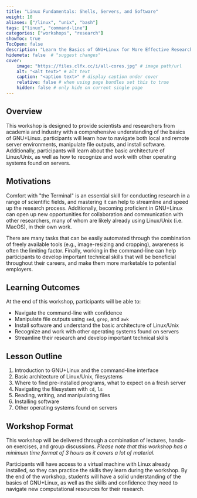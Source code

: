 ```yaml
---
title: "Linux Fundamentals: Shells, Servers, and Software"
weight: 10
aliases: ["/linux", "unix", "bash"]
tags: ["linux", "command-line"]
categories: ["workshops", "research"]
showToc: true
TocOpen: false
description: "Learn the Basics of GNU+Linux for More Effective Research"
hidemeta: false  # "suggest changes"
cover:
    image: "https://files.clfx.cc/i/all-cores.jpg" # image path/url
    alt: "<alt text>" # alt text
    caption: "<aption text>" # display caption under cover
    relative: false # when using page bundles set this to true
    hidden: false # only hide on current single page
---
```


## Overview
This workshop is designed to provide scientists and researchers from academia and industry with a comprehensive understanding of the basics of GNU+Linux.
participants will learn how to navigate both local and remote server environments, manipulate file outputs, and install software.
Additionally, participants will learn about the basic architecture of Linux/Unix, as well as how to recognize and work with other operating systems found on servers.


## Motivations
Comfort with "the Terminal" is an essential skill for conducting research in a range of scientific fields, and mastering it can help to streamline and speed up the research process.
Additionally, becoming proficient in GNU+Linux can open up new opportunities for collaboration and communication with other researchers, many of whom are likely already using Linux/Unix (i.e. MacOS), in their own work.

There are many tasks that can be easily automated through the combination of freely available tools (e.g., image-resizing and cropping), awareness is often the limiting factor.
Finally, working in the command-line can help participants to develop important technical skills that will be beneficial throughout their careers, and make them more marketable to potential employers.

## Learning Outcomes
At the end of this workshop, participants will be able to:

- Navigate the command-line with confidence
- Manipulate file outputs using `sed`, `grep`, and `awk`
- Install software and understand the basic architecture of Linux/Unix
- Recognize and work with other operating systems found on servers
- Streamline their research and develop important technical skills

## Lesson Outline
1. Introduction to GNU+Linux and the command-line interface
2. Basic architecture of Linux/Unix, filesystems
3. Where to find pre-installed programs, what to expect on a fresh server
4. Navigating the filesystem with `cd`, `ls`
5. Reading, writing, and manipulating files
6. Installing software
7. Other operating systems found on servers

## Workshop Format
This workshop will be delivered through a combination of lectures, hands-on exercises, and group discussions.
*Please note that this workshop has a minimum time format of 3 hours as it covers a lot of material.*

Participants will have access to a virtual machine with Linux already installed, so they can practice the skills they learn during the workshop.
By the end of the workshop, students will have a solid understanding of the basics of GNU+Linux, as well as the skills and confidence they need to navigate new computational resources for their research.